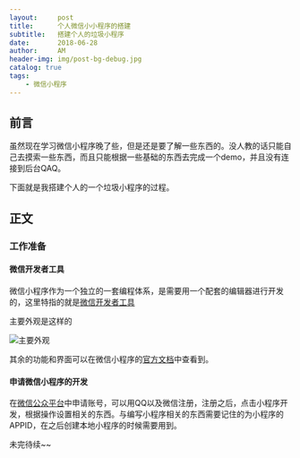 ```yaml
---
layout:     post
title:      个人微信小小程序的搭建
subtitle:   搭建个人的垃圾小程序
date:       2018-06-28
author:     AM
header-img: img/post-bg-debug.jpg
catalog: true
tags:
    - 微信小程序
---
```


## 前言

虽然现在学习微信小程序晚了些，但是还是要了解一些东西的。没人教的话只能自己去摸索一些东西，而且只能根据一些基础的东西去完成一个demo，并且没有连接到后台QAQ。

下面就是我搭建个人的一个垃圾小程序的过程。

<!-- more -->

## 正文

### 工作准备

#### 微信开发者工具

微信小程序作为一个独立的一套编程体系，是需要用一个配套的编辑器进行开发的，这里特指的就是[微信开发者工具](https://developers.weixin.qq.com/miniprogram/dev/devtools/devtools.html)

主要外观是这样的

![主要外观](https://raw.githubusercontent.com/xujinghao/xujinghao.github.io/master/img/myWechat/mywechat01.png '微信开发者工具主要外观')

其余的功能和界面可以在微信小程序的[官方文档](https://developers.weixin.qq.com/miniprogram/dev/devtools/devtools.html)中查看到。

#### 申请微信小程序的开发

在[微信公众平台](https://mp.weixin.qq.com/)中申请账号，可以用QQ以及微信注册，注册之后，点击小程序开发，根据操作设置相关的东西。与编写小程序相关的东西需要记住的为小程序的APPID，在之后创建本地小程序的时候需要用到。


未完待续~~